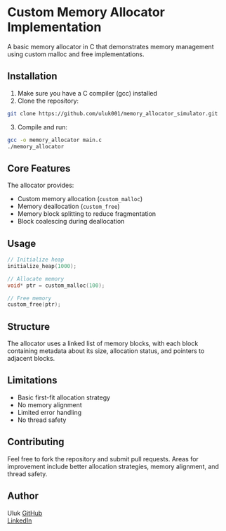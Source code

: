 # Custom Memory Allocator Implementation

A basic memory allocator in C that demonstrates memory management using custom malloc and free implementations.

## Installation

1. Make sure you have a C compiler (gcc) installed
2. Clone the repository:
```bash
git clone https://github.com/uluk001/memory_allocator_simulator.git
```
3. Compile and run:
```bash
gcc -o memory_allocator main.c
./memory_allocator
```

## Core Features

The allocator provides:
- Custom memory allocation (`custom_malloc`)
- Memory deallocation (`custom_free`) 
- Memory block splitting to reduce fragmentation
- Block coalescing during deallocation

## Usage

```c
// Initialize heap
initialize_heap(1000);

// Allocate memory
void* ptr = custom_malloc(100);

// Free memory
custom_free(ptr);
```

## Structure

The allocator uses a linked list of memory blocks, with each block containing metadata about its size, allocation status, and pointers to adjacent blocks.

## Limitations

- Basic first-fit allocation strategy
- No memory alignment
- Limited error handling
- No thread safety

## Contributing

Feel free to fork the repository and submit pull requests. Areas for improvement include better allocation strategies, memory alignment, and thread safety.

## Author

Uluk
[GitHub](https://github.com/uluk001)  
[LinkedIn](https://www.linkedin.com/in/ismailov-uluk-92784a233/)
